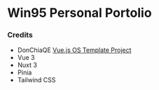 # Win95 Personal Portolio

### Credits
- DonChiaQE [Vue.js OS Template Project](https://github.com/dhs17y2adonchia/vuejs-os-template)
- Vue 3
- Nuxt 3
- Pinia
- Tailwind CSS
